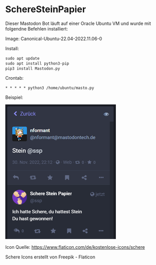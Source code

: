 # SchereSteinPapier

Dieser Mastodon Bot läuft auf einer Oracle Ubuntu VM und wurde mit folgendne Befehlen installiert:

Image: Canonical-Ubuntu-22.04-2022.11.06-0

Install:
```
sudo apt update
sudo apt install python3-pip
pip3 install Mastodon.py
```

Crontab: 
```
* * * * * python3 /home/ubuntu/masto.py
```

Beispiel:

![alt text](https://github.com/nformant1/SchereSteinPapier/blob/main/mastodon.png "Beispiel Antwort des Bots")

Icon Quelle:
https://www.flaticon.com/de/kostenlose-icons/schere 

Schere Icons erstellt von Freepik - Flaticon
